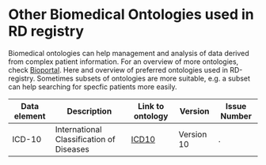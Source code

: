 # Other Biomedical Ontologies used in RD registry

Biomedical ontologies can help management and analysis of data derived from complex patient information. For an overview of more ontologies, check [Bioportal](http://bioportal.bioontology.org/). Here and overview of preferred ontologies used in RD-registry. Sometimes subsets of ontologies are more suitable, e.g. a subset can help searching for specfic patients more easily. 

| Data element   | Description | Link to ontology |Version | Issue Number |
|---------------|-----------------------|----------------------------|-------------|--------------|
|ICD-10 | International Classification of Diseases  | [ICD10](http://bioportal.bioontology.org/ontologies/ICD10)|Version 10 |.|
